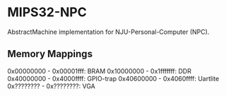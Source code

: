 # MIPS32-NPC

AbstractMachine implementation for NJU-Personal-Computer (NPC).

## Memory Mappings

0x00000000 - 0x00001fff: BRAM
0x10000000 - 0x1fffffff: DDR
0x40000000 - 0x4000ffff: GPIO-trap
0x40600000 - 0x4060ffff: Uartlite
0x???????? - 0x????????: VGA
